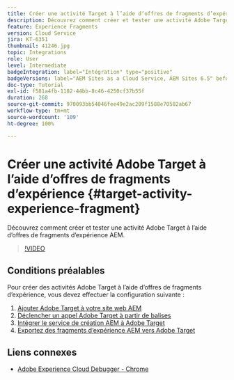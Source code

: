 ```yaml
---
title: Créer une activité Target à l’aide d’offres de fragments d’expérience
description: Découvrez comment créer et tester une activité Adobe Target à l’aide d’offres de fragments d’expérience AEM.
feature: Experience Fragments
version: Cloud Service
jira: KT-6351
thumbnail: 41246.jpg
topic: Integrations
role: User
level: Intermediate
badgeIntegration: label="Intégration" type="positive"
badgeVersions: label="AEM Sites as a Cloud Service, AEM Sites 6.5" before-title="false"
doc-type: Tutorial
exl-id: f581a4fb-1182-44bb-8c46-4250cf37b55f
duration: 268
source-git-commit: 970093bb54046fee49e2ac209f1588e70582ab67
workflow-type: tm+mt
source-wordcount: '109'
ht-degree: 100%

---
```


# Créer une activité Adobe Target à l’aide d’offres de fragments d’expérience {#target-activity-experience-fragment}

Découvrez comment créer et tester une activité Adobe Target à l’aide d’offres de fragments d’expérience AEM.

>[!VIDEO](https://video.tv.adobe.com/v/41246?quality=12&learn=on)

## Conditions préalables

Pour créer des activités Adobe Target à l’aide d’offres de fragments d’expérience, vous devez effectuer la configuration suivante :

1. [Ajouter Adobe Target à votre site web AEM](./add-target-launch-extension.md)
1. [Déclencher un appel Adobe Target à partir de balises](./load-and-fire-target.md)
1. [Intégrer le service de création AEM à Adobe Target](./setup-aem-target-cloud-service.md)
1. [Exportez des fragments d’expérience AEM vers Adobe Target](./export-experience-fragment-target.md)

## Liens connexes

* [Adobe Experience Cloud Debugger - Chrome](https://chrome.google.com/webstore/detail/adobe-experience-platform/bfnnokhpnncpkdmbokanobigaccjkpob)
